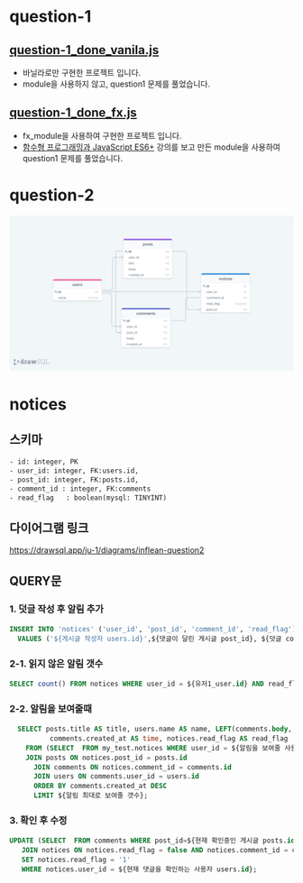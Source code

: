 # question-1

## [question-1_done_vanila.js](https://github.com/GomJY/interview_inflean/blob/master/question-1_done_vanila.js)
 - 바닐라로만 구현한 프로젝트 입니다.
 - module을 사용하지 않고, question1 문제를 풀었습니다.   

## [question-1_done_fx.js](https://github.com/GomJY/interview_inflean/blob/master/question-1_done_fx.js)
 - fx_module을 사용하여 구현한 프로젝트 입니다.
 - [함수형 프로그래밍과 JavaScript ES6+](https://www.inflearn.com/course/functional-es6) 강의를 보고 만든 module을 사용하여 question1 문제를 풀었습니다. 


# question-2
![Untitled](https://github.com/GomJY/interview_inflean/blob/master/question-2_done-diagram.png)

 # notices 
  ## 스키마
    - id: integer, PK
    - user_id: integer, FK:users.id,
    - post_id: integer, FK:posts.id,
    - comment_id : integer, FK:comments
    - read_flag   : boolean(mysql: TINYINT)
  ## 다이어그램 링크
  https://drawsql.app/ju-1/diagrams/inflean-question2
  
  ## QUERY문
  ### 1. 덧글 작성 후 알림 추가
  ```sql
  INSERT INTO 'notices' ('user_id', 'post_id', 'comment_id', 'read_flag') 
    VALUES ('${게시글 작성자 users.id}',${댓글이 달린 게시글 post_id}, ${덧글 comments.id} 0);
  ```
  ### 2-1. 읽지 않은 알림 갯수
   ```sql
   SELECT count() FROM notices WHERE user_id = ${유저1_user.id} AND read_flag = false;
   ```
  ### 2-2.  알림을 보여줄때
  ```sql
    SELECT posts.title AS title, users.name AS name, LEFT(comments.body, 5) AS body, 
            comments.created_at AS time, notices.read_flag AS read_flag
      FROM (SELECT  FROM my_test.notices WHERE user_id = ${알림을 보여줄 사용자 users.id}) AS notices
      JOIN posts ON notices.post_id = posts.id
        JOIN comments ON notices.comment_id = comments.id
        JOIN users ON comments.user_id = users.id
        ORDER BY comments.created_at DESC
        LIMIT ${알림 최대로 보여줄 갯수};
  ```
   ### 3. 확인 후 수정
   ```sql
   UPDATE (SELECT  FROM comments WHERE post_id=${현재 확인중인 게시글 posts.id}) AS comments 
      JOIN notices ON notices.read_flag = false AND notices.comment_id = comments.id
      SET notices.read_flag = '1' 
      WHERE notices.user_id = ${현재 댓글을 확인하는 사용자 users.id};
   ```